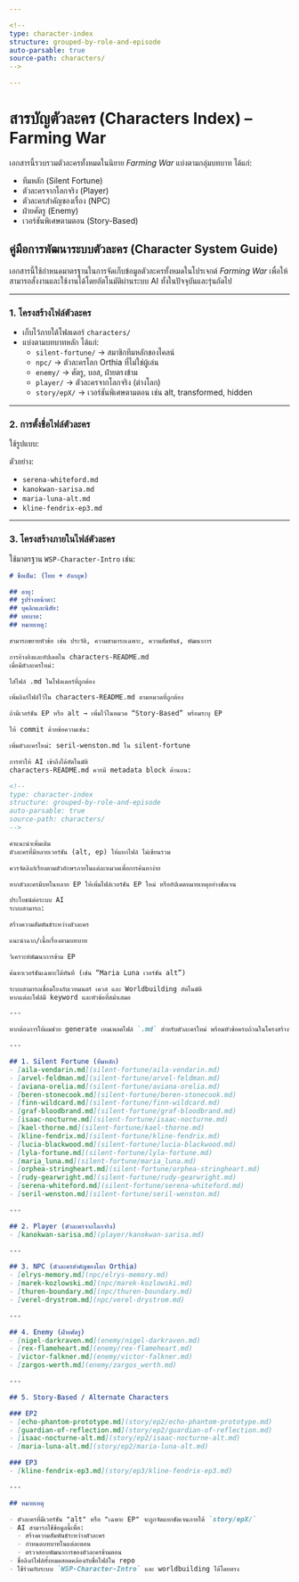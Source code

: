```yaml
---

<!--
type: character-index
structure: grouped-by-role-and-episode
auto-parsable: true
source-path: characters/
-->

---
```




# สารบัญตัวละคร (Characters Index) – Farming War

เอกสารนี้รวบรวมตัวละครทั้งหมดในนิยาย *Farming War* แบ่งตามกลุ่มบทบาท ได้แก่:  
- ทีมหลัก (Silent Fortune)  
- ตัวละครจากโลกจริง (Player)  
- ตัวละครสำคัญของเรื่อง (NPC)  
- ฝ่ายศัตรู (Enemy)  
- เวอร์ชันพิเศษตามตอน (Story-Based)

## คู่มือการพัฒนาระบบตัวละคร (Character System Guide)

เอกสารนี้ใช้กำหนดมาตรฐานในการจัดเก็บข้อมูลตัวละครทั้งหมดในโปรเจกต์ *Farming War* เพื่อให้สามารถสั่งงานและใช้งานได้โดยอัตโนมัติผ่านระบบ AI ทั้งในปัจจุบันและรุ่นถัดไป

---

<!-- character-template-source: templates/character-template.md -->
<!-- validate-schema-source: schemas/validate-schema-character.yaml -->

### 1. โครงสร้างไฟล์ตัวละคร

- เก็บไว้ภายใต้โฟลเดอร์ `characters/`
- แบ่งตามบทบาทหลัก ได้แก่:
  - `silent-fortune/` → สมาชิกทีมหลักของไคลน์
  - `npc/` → ตัวละครโลก Orthia ที่ไม่ใช่ผู้เล่น
  - `enemy/` → ศัตรู, บอส, ฝ่ายตรงข้าม
  - `player/` → ตัวละครจากโลกจริง (ต่างโลก)
  - `story/epX/` → เวอร์ชันพิเศษตามตอน เช่น alt, transformed, hidden

---

### 2. การตั้งชื่อไฟล์ตัวละคร

ใช้รูปแบบ:

ตัวอย่าง:
- `serena-whiteford.md`
- `kanokwan-sarisa.md`
- `maria-luna-alt.md`
- `kline-fendrix-ep3.md`

---

### 3. โครงสร้างภายในไฟล์ตัวละคร

ใช้มาตรฐาน `WSP-Character-Intro` เช่น:

```markdown
# ชื่อเต็ม: (ไทย + อังกฤษ)

## อายุ:
## รูปร่างหน้าตา:
## บุคลิกและนิสัย:
## บทบาท:
## หมายเหตุ:

สามารถขยายหัวข้อ เช่น ประวัติ, ความสามารถเฉพาะ, ความสัมพันธ์, พัฒนาการ

การอ้างอิงและอัปเดตใน characters-README.md
เมื่อมีตัวละครใหม่:

ใส่ไฟล์ .md ในโฟลเดอร์ที่ถูกต้อง

เพิ่มลิงก์ไฟล์ไว้ใน characters-README.md ตามหมวดที่ถูกต้อง

ถ้ามีเวอร์ชัน EP หรือ alt → เพิ่มไว้ในหมวด “Story-Based” พร้อมระบุ EP

ให้ commit ด้วยข้อความเช่น:

เพิ่มตัวละครใหม่: seril-wenston.md ใน silent-fortune

การทำให้ AI เข้าถึงได้อัตโนมัติ
characters-README.md ควรมี metadata block ด้านบน:

<!--
type: character-index
structure: grouped-by-role-and-episode
auto-parsable: true
source-path: characters/
-->

คำแนะนำเพิ่มเติม
ตัวละครที่มีหลายเวอร์ชัน (alt, ep) ให้แยกไฟล์ ไม่เขียนรวม

ควรจัดลิงก์เรียงตามตัวอักษรภายในแต่ละหมวดเพื่อการค้นหาง่าย

หากตัวละครมีบทในหลาย EP ให้เพิ่มไฟล์เวอร์ชัน EP ใหม่ หรืออัปเดตหมายเหตุอย่างชัดเจน

ประโยชน์ต่อระบบ AI
ระบบสามารถ:

สร้างความสัมพันธ์ระหว่างตัวละคร

แนะนำฉาก/เนื้อเรื่องตามบทบาท

วิเคราะห์พัฒนาการข้าม EP

ค้นหาเวอร์ชันเฉพาะได้ทันที (เช่น “Maria Luna เวอร์ชัน alt”)

ระบบสามารถเชื่อมโยงกับเวทมนตร์ เควส และ Worldbuilding อัตโนมัติ
หากแต่ละไฟล์มี keyword และหัวข้อที่สม่ำเสมอ

---

หากต้องการให้ผมช่วย generate เทมเพลตไฟล์ `.md` สำหรับตัวละครใหม่ พร้อมหัวข้อครบถ้วนในโครงสร้างนี้ แจ้งได้เลยครับ!

---

## 1. Silent Fortune (ทีมหลัก)
- [aila-vendarin.md](silent-fortune/aila-vendarin.md)
- [arvel-feldman.md](silent-fortune/arvel-feldman.md)
- [aviana-orelia.md](silent-fortune/aviana-orelia.md)
- [beren-stonecook.md](silent-fortune/beren-stonecook.md)
- [finn-wildcard.md](silent-fortune/finn-wildcard.md)
- [graf-bloodbrand.md](silent-fortune/graf-bloodbrand.md)
- [isaac-nocturne.md](silent-fortune/isaac-nocturne.md)
- [kael-thorne.md](silent-fortune/kael-thorne.md)
- [kline-fendrix.md](silent-fortune/kline-fendrix.md)
- [lucia-blackwood.md](silent-fortune/lucia-blackwood.md)
- [lyla-fortune.md](silent-fortune/lyla-fortune.md)
- [maria_luna.md](silent-fortune/maria_luna.md)
- [orphea-stringheart.md](silent-fortune/orphea-stringheart.md)
- [rudy-gearwright.md](silent-fortune/rudy-gearwright.md)
- [serena-whiteford.md](silent-fortune/serena-whiteford.md)
- [seril-wenston.md](silent-fortune/seril-wenston.md)

---

## 2. Player (ตัวละครจากโลกจริง)
- [kanokwan-sarisa.md](player/kanokwan-sarisa.md)

---

## 3. NPC (ตัวละครสำคัญของโลก Orthia)
- [elrys-memory.md](npc/elrys-memory.md)
- [marek-kozlowski.md](npc/marek-kozlowski.md)
- [thuren-boundary.md](npc/thuren-boundary.md)
- [verel-drystrom.md](npc/verel-drystrom.md)

---

## 4. Enemy (ฝ่ายศัตรู)
- [nigel-darkraven.md](enemy/nigel-darkraven.md)
- [rex-flameheart.md](enemy/rex-flameheart.md)
- [victor-falkner.md](enemy/victor-falkner.md)
- [zargos-werth.md](enemy/zargos_werth.md)

---

## 5. Story-Based / Alternate Characters

### EP2
- [echo-phantom-prototype.md](story/ep2/echo-phantom-prototype.md)
- [guardian-of-reflection.md](story/ep2/guardian-of-reflection.md)
- [isaac-nocturne-alt.md](story/ep2/isaac-nocturne-alt.md)
- [maria-luna-alt.md](story/ep2/maria-luna-alt.md)

### EP3
- [kline-fendrix-ep3.md](story/ep3/kline-fendrix-ep3.md)

---

## หมายเหตุ

- ตัวละครที่มีเวอร์ชัน "alt" หรือ "เฉพาะ EP" จะถูกจัดแยกชัดเจนภายใต้ `story/epX/`  
- AI สามารถใช้ข้อมูลนี้เพื่อ:  
  - สร้างความสัมพันธ์ระหว่างตัวละคร  
  - กำหนดบทบาทในแต่ละตอน  
  - ตรวจสอบพัฒนาการของตัวละครข้ามตอน  
- ชื่อลิงก์ไฟล์ทั้งหมดสอดคล้องกับชื่อไฟล์ใน repo  
- ใช้ร่วมกับระบบ `WSP-Character-Intro` และ worldbuilding ได้โดยตรง
